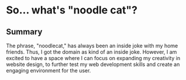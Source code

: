 # So... what's "noodle cat"?
## Summary
The phrase, "noodlecat," has always been an inside joke with my home friends. Thus, I got the domain as kind of an inside joke. However, I am excited to have a space where I can focus on expanding my creativity in website design, to further test my web development skills and create an engaging environment for the user.
